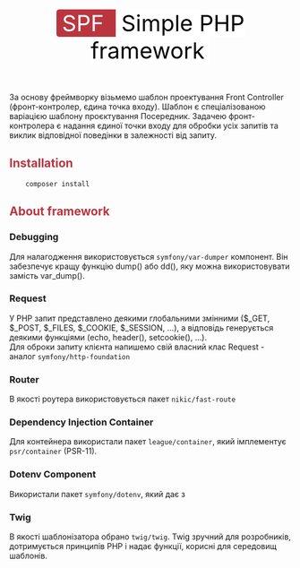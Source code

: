 <div align="center" style="margin-top: 50px; margin-bottom: 50px">
<span style="border-top-left-radius: 5px; border-bottom-left-radius: 5px; background-color: #ba363f; font-size: 40px; width: 100px; padding-left: 10px; padding-right: 10px; color: white">
SPF
</span>
<span style="border-top-right-radius: 5px; border-bottom-right-radius: 5px; background-color: white; font-size: 40px; width: 100px; padding-left: 10px; padding-right: 10px; color: black">
Simple PHP framework
</span>
</div>

За основу фреймворку візьмемо шаблон проектування Front Controller (фронт-контролер, єдина точка входу). Шаблон є спеціалізованою варіацією шаблону проєктування Посередник. Задачею фронт-контролера є надання єдиної точки входу для обробки усіх запитів та виклик відповідної поведінки в залежності від запиту.

## <h2 style="color:#ba363f">Installation</h2>
``` 
    composer install
```

## <h2 style="color:#ba363f">About framework</h2>

### Debugging
Для налагодження використовується `symfony/var-dumper` компонент. Він забезпечує кращу функцію dump() або dd(), яку можна використовувати замість var_dump().

### Request
У PHP запит представлено деякими глобальними змінними ($_GET, $_POST, $_FILES, $_COOKIE, $_SESSION, ...), а відповідь генерується деякими функціями (echo, header(), setcookie(), ...).
<br> Для оброки запиту клієнта напишемо свій власний клас Request - аналог `symfony/http-foundation`

### Router
В якості роутера використовується пакет `nikic/fast-route`

### Dependency Injection Container
Для контейнера використали пакет `league/container`, який імплементує `psr/container` (PSR-11).

### Dotenv Component
Використали пакет `symfony/dotenv`, який дає з

### Twig
В якості шаблонізатора обрано `twig/twig`. Twig зручний для розробників, дотримується принципів PHP і надає функції, корисні для середовищ шаблонів.

